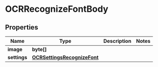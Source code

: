 

# OCRRecognizeFontBody


## Properties

| Name | Type | Description | Notes |
|------------ | ------------- | ------------- | -------------|
|**image** | **byte[]** |  |  |
|**settings** | [**OCRSettingsRecognizeFont**](OCRSettingsRecognizeFont.md) |  |  |




